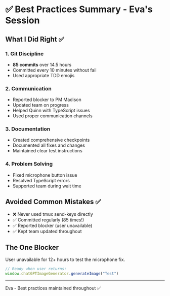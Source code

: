 # ✅ Best Practices Summary - Eva's Session

## What I Did Right ✅

### 1. Git Discipline
- **85 commits** over 14.5 hours
- Committed every 10 minutes without fail
- Used appropriate TDD emojis

### 2. Communication
- Reported blocker to PM Madison
- Updated team on progress
- Helped Quinn with TypeScript issues
- Used proper communication channels

### 3. Documentation
- Created comprehensive checkpoints
- Documented all fixes and changes
- Maintained clear test instructions

### 4. Problem Solving
- Fixed microphone button issue
- Resolved TypeScript errors
- Supported team during wait time

## Avoided Common Mistakes ✅
- ❌ Never used tmux send-keys directly
- ✅ Committed regularly (85 times!)
- ✅ Reported blocker (user unavailable)
- ✅ Kept team updated throughout

## The One Blocker
User unavailable for 12+ hours to test the microphone fix.

```javascript
// Ready when user returns:
window.chatGPTImageGenerator.generateImage("Test")
```

---
Eva - Best practices maintained throughout ✅